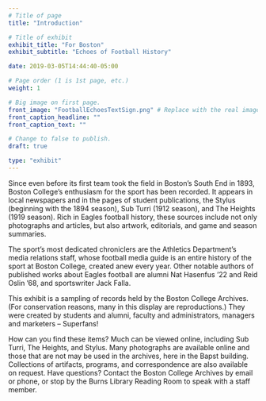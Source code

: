```yaml
---
# Title of page
title: "Introduction"

# Title of exhibit
exhibit_title: "For Boston"
exhibit_subtitle: "Echoes of Football History"

date: 2019-03-05T14:44:40-05:00

# Page order (1 is 1st page, etc.)
weight: 1 

# Big image on first page.
front_image: "FootballEchoesTextSign.png" # Replace with the real image
front_caption_headline: ""
front_caption_text: ""

# Change to false to publish.
draft: true

type: "exhibit"
---
```


Since even before its first team took the field in Boston’s South End in 1893, Boston College’s enthusiasm for the sport has been recorded. It appears in local newspapers and in the pages of student publications, the Stylus (beginning with the 1894 season), Sub Turri (1912 season), and The Heights (1919 season). Rich in Eagles football history, these sources include not only photographs and articles, but also artwork, editorials, and game and season summaries. 

The sport’s most dedicated chroniclers are the Athletics Department’s media relations staff, whose football media guide is an entire history of the sport at Boston College, created anew every year. Other notable authors of published works about Eagles football are alumni Nat Hasenfus ’22 and Reid Oslin ’68, and sportswriter Jack Falla.

This exhibit is a sampling of records held by the Boston College Archives. (For conservation reasons, many in this display are reproductions.) They were created by students and alumni, faculty and administrators, managers and marketers – Superfans! 

How can you find these items? Much can be viewed online, including Sub Turri, The Heights, and Stylus. Many photographs are available online and those that are not may be used in the archives, here in the Bapst building. Collections of artifacts, programs, and correspondence are also available on request. Have questions? Contact the Boston College Archives by email or phone, or stop by the Burns Library Reading Room to speak with a staff member.
